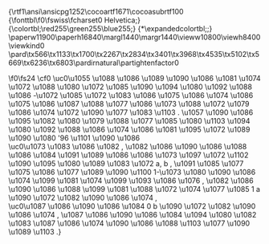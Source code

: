 {\rtf1\ansi\ansicpg1252\cocoartf1671\cocoasubrtf100
{\fonttbl\f0\fswiss\fcharset0 Helvetica;}
{\colortbl;\red255\green255\blue255;}
{\*\expandedcolortbl;;}
\paperw11900\paperh16840\margl1440\margr1440\vieww10800\viewh8400\viewkind0
\pard\tx566\tx1133\tx1700\tx2267\tx2834\tx3401\tx3968\tx4535\tx5102\tx5669\tx6236\tx6803\pardirnatural\partightenfactor0

\f0\fs24 \cf0 \uc0\u1055 \u1088 \u1086 \u1089 \u1090 \u1086 \u1081  \u1074 \u1072 \u1088 \u1080 \u1072 \u1085 \u1090  \u1094 \u1080 \u1092 \u1088 \u1086 -\u1072 \u1085 \u1072 \u1083 \u1086 \u1075 \u1086 \u1074 \u1086 \u1075 \u1086  \u1087 \u1088 \u1077 \u1086 \u1073 \u1088 \u1072 \u1079 \u1086 \u1074 \u1072 \u1090 \u1077 \u1083 \u1103 . \u1057  \u1090 \u1086 \u1095 \u1082 \u1080  \u1079 \u1088 \u1077 \u1085 \u1080 \u1103  \u1094 \u1080 \u1092 \u1088 \u1086 \u1074 \u1086 \u1081  \u1095 \u1072 \u1089 \u1090 \u1080  \'96 \u1101 \u1090 \u1086 \
\uc0\u1073 \u1083 \u1086 \u1082 , \u1082 \u1086 \u1090 \u1086 \u1088 \u1086 \u1084 \u1091  \u1089 \u1086 \u1086 \u1073 \u1097 \u1072 \u1102 \u1090  \u1095 \u1080 \u1089 \u1083 \u1072  a, b , \u1091  \u1085 \u1077 \u1075 \u1086  \u1077 \u1089 \u1090 \u1100  1-\u1073 \u1080 \u1090 \u1086 \u1074 \u1099 \u1081  \u1074 \u1099 \u1093 \u1086 \u1076 , \u1082 \u1086 \u1090 \u1086 \u1088 \u1099 \u1081  \u1088 \u1072 \u1074 \u1077 \u1085  1 a \u1090 \u1072 \u1082 \u1090 \u1086 \u1074 ,\
\uc0\u1087 \u1086 \u1090 \u1086 \u1084  0 b \u1090 \u1072 \u1082 \u1090 \u1086 \u1074 , \u1087 \u1086 \u1090 \u1086 \u1084  \u1094 \u1080 \u1082 \u1083  \u1087 \u1086 \u1074 \u1090 \u1086 \u1088 \u1103 \u1077 \u1090 \u1089 \u1103 .}